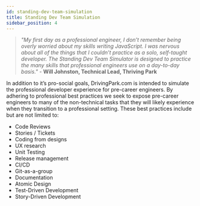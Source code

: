```yaml
---
id: standing-dev-team-simulation
title: Standing Dev Team Simulation
sidebar_position: 4
---
```


> _"My first day as a professional engineer, I don’t remember being overly worried about my skills writing JavaScript. I was nervous about all of the things that I couldn’t practice as a solo, self-taught developer. The Standing Dev Team Simulator is designed to practice the many skills that professional engineers use on a day-to-day basis."_ - __Will Johnston, Technical Lead, Thriving Park__

 In addition to it’s pro-social goals, DrivingPark.com is intended to simulate the professional developer experience for pre-career engineers. By adhering to professional best practices we seek to expose pre-career engineers to many of the non-technical tasks that they will likely experience when they transition to a professional setting. These best practices include but are not limited to:

- Code Reviews
- Stories / Tickets
- Coding from designs
- UX research
- Unit Testing
- Release management
- CI/CD
- Git-as-a-group
- Documentation
- Atomic Design
- Test-Driven Development
- Story-Driven Development
